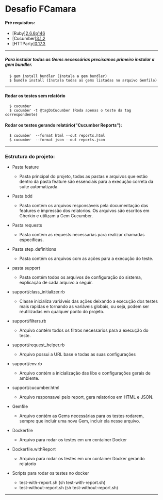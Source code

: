 # Desafio FCamara

#### Pré requisitos:
* [Ruby][2.6.6p146](https://www.ruby-lang.org/pt/)
* [Cucumber][3.1.2](https://cucumber.io)
* [HTTParty][0.17.3](https://rubygems.org)

- - -
##### Para instalar todas as Gems necessárias precisamos primeiro instalar a gem bundler.
      $ gem install bundler (Instala a gem bundler)
      $ bundle install (Instala todas as gems listadas no arquivo Gemfile)

- - -
#### Rodar os testes sem relatório

      $ cucumber
      $ cucumber -t @tagDoCucumber (Roda apenas o teste da tag correspondente)

#### Rodar os testes gerando relatório("Cucumber Reports"):
      $ cucumber  --format html --out reports.html
      $ cucumber  --format json --out reports.json      

- - -
### Estrutura do projeto:

+ Pasta feature
   +  Pasta principal do projeto, todas as pastas e arquivos que estão dentro da pasta feature são essenciais para a execução correta da suite automatizada.
   
+ Pasta bdd
   +  Pasta contém os arquivos responsáveis pela documentação das features e impressão dos relatorios. Os arquivos são escritos em Gherkin e utilizam a Gem Cucumber.

+ Pasta requests
   +  Pasta contém as requests necessarias para realizar chamadas especificas.

+ Pasta step_definitions
   +  Pasta contém os arquivos com as ações para a execução do teste.

+ pasta  support
   +  Pasta contém todos os arquivos de configuraçāo do sistema, explicação de cada arquivo a seguir. 

+ support/class_initializer.rb
   +  Classe inicializa variáveis das ações deixando a execução dos testes mais rapidas e tornando as variáveis globais, ou seja, podem ser reutilizadas em qualquer ponto do projeto.

+ support/filters.rb
    + Arquivo contém todos os filtros necessarios para a execução do teste.

+ support/request_helper.rb
   + Arquivo possui a URL base e todas as suas configurações

+ support/env.rb
    + Arquivo contém a inicialização das libs e configurações gerais de ambiente.

+ support/cucumber.html
    + Arquivo responsavel pelo report, gera relatorios em HTML e JSON.

+ Gemfile
    + Arquivo contém as Gems necessárias para os testes rodarem, sempre que incluir uma nova Gem, incluir ela nesse arquivo.

+ Dockerfile
   + Arquivo para rodar os testes em um container Docker

+ Dockerfile.withReport
   + Arquivo para rodar os testes em um container Docker gerando relatorio

+ Scripts para rodar os testes no docker
   + test-with-report.sh (sh test-with-report.sh)
   + test-without-report.sh (sh test-without-report.sh)
 
- - -
